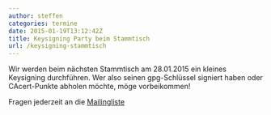 ```yaml
---
author: steffen
categories: termine
date: 2015-01-19T13:12:42Z
title: Keysigning Party beim Stammtisch
url: /keysigning-stammtisch
---
```


Wir werden beim nächsten Stammtisch am 28.01.2015 ein kleines Keysigning durchführen. Wer also seinen gpg-Schlüssel signiert haben oder CAcert-Punkte abholen möchte, möge vorbeikommen! 

Fragen jederzeit an die [Mailingliste](mailto:computerstammtisch_ludwigsburg@lists.riseup.net)

 

[Mailingliste]: https://lists.riseup.net/www/info/computerstammtisch_ludwigsburg
